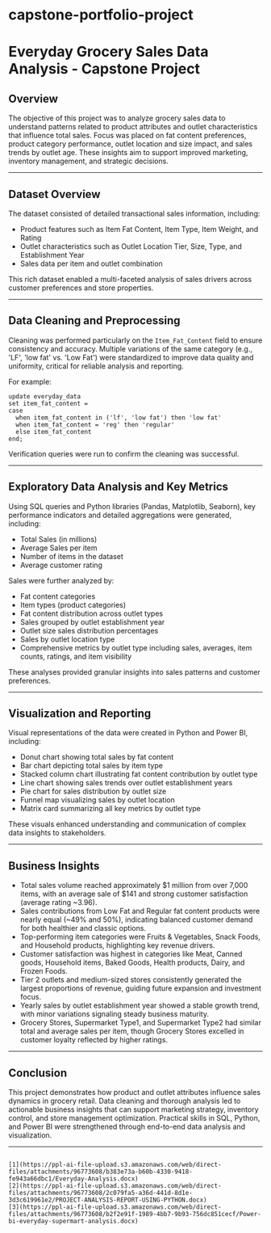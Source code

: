 # capstone-portfolio-project

# Everyday Grocery Sales Data Analysis - Capstone Project

## Overview

The objective of this project was to analyze grocery sales data to understand patterns related to product attributes and outlet characteristics that influence total sales. Focus was placed on fat content preferences, product category performance, outlet location and size impact, and sales trends by outlet age. These insights aim to support improved marketing, inventory management, and strategic decisions.

---

## Dataset Overview

The dataset consisted of detailed transactional sales information, including:

- Product features such as Item Fat Content, Item Type, Item Weight, and Rating
- Outlet characteristics such as Outlet Location Tier, Size, Type, and Establishment Year
- Sales data per item and outlet combination

This rich dataset enabled a multi-faceted analysis of sales drivers across customer preferences and store properties.

---

## Data Cleaning and Preprocessing

Cleaning was performed particularly on the `Item_Fat_Content` field to ensure consistency and accuracy. Multiple variations of the same category (e.g., 'LF', 'low fat' vs. 'Low Fat') were standardized to improve data quality and uniformity, critical for reliable analysis and reporting.

For example:

```
update everyday_data
set item_fat_content =
case
  when item_fat_content in ('lf', 'low fat') then 'low fat'
  when item_fat_content = 'reg' then 'regular'
  else item_fat_content
end;
```

Verification queries were run to confirm the cleaning was successful.

---

## Exploratory Data Analysis and Key Metrics

Using SQL queries and Python libraries (Pandas, Matplotlib, Seaborn), key performance indicators and detailed aggregations were generated, including:

- Total Sales (in millions)
- Average Sales per item
- Number of items in the dataset
- Average customer rating

Sales were further analyzed by:

- Fat content categories
- Item types (product categories)
- Fat content distribution across outlet types
- Sales grouped by outlet establishment year
- Outlet size sales distribution percentages
- Sales by outlet location type
- Comprehensive metrics by outlet type including sales, averages, item counts, ratings, and item visibility

These analyses provided granular insights into sales patterns and customer preferences.

---

## Visualization and Reporting

Visual representations of the data were created in Python and Power BI, including:

- Donut chart showing total sales by fat content
- Bar chart depicting total sales by item type
- Stacked column chart illustrating fat content contribution by outlet type
- Line chart showing sales trends over outlet establishment years
- Pie chart for sales distribution by outlet size
- Funnel map visualizing sales by outlet location
- Matrix card summarizing all key metrics by outlet type

These visuals enhanced understanding and communication of complex data insights to stakeholders.

---

## Business Insights

- Total sales volume reached approximately $1 million from over 7,000 items, with an average sale of $141 and strong customer satisfaction (average rating ~3.96).
- Sales contributions from Low Fat and Regular fat content products were nearly equal (~49% and 50%), indicating balanced customer demand for both healthier and classic options.
- Top-performing item categories were Fruits & Vegetables, Snack Foods, and Household products, highlighting key revenue drivers.
- Customer satisfaction was highest in categories like Meat, Canned goods, Household items, Baked Goods, Health products, Dairy, and Frozen Foods.
- Tier 2 outlets and medium-sized stores consistently generated the largest proportions of revenue, guiding future expansion and investment focus.
- Yearly sales by outlet establishment year showed a stable growth trend, with minor variations signaling steady business maturity.
- Grocery Stores, Supermarket Type1, and Supermarket Type2 had similar total and average sales per item, though Grocery Stores excelled in customer loyalty reflected by higher ratings.

---

## Conclusion

This project demonstrates how product and outlet attributes influence sales dynamics in grocery retail. Data cleaning and thorough analysis led to actionable business insights that can support marketing strategy, inventory control, and store management optimization. Practical skills in SQL, Python, and Power BI were strengthened through end-to-end data analysis and visualization.

---
```

[1](https://ppl-ai-file-upload.s3.amazonaws.com/web/direct-files/attachments/96773608/b383e73a-b60b-4330-9418-fe943a66dbc1/Everyday-Analysis.docx)
[2](https://ppl-ai-file-upload.s3.amazonaws.com/web/direct-files/attachments/96773608/2c079fa5-a36d-441d-8d1e-3d3c619961e2/PROJECT-ANALYSIS-REPORT-USING-PYTHON.docx)
[3](https://ppl-ai-file-upload.s3.amazonaws.com/web/direct-files/attachments/96773608/b2f2e91f-1989-4bb7-9b93-756dc851cecf/Power-bi-everyday-supermart-analysis.docx)
